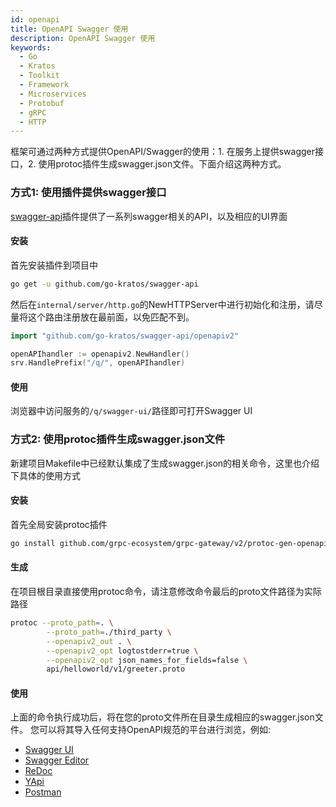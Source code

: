 ```yaml
---
id: openapi
title: OpenAPI Swagger 使用
description: OpenAPI Swagger 使用
keywords:
  - Go
  - Kratos
  - Toolkit
  - Framework
  - Microservices
  - Protobuf
  - gRPC
  - HTTP
---
```

框架可通过两种方式提供OpenAPI/Swagger的使用：1. 在服务上提供swagger接口，2. 使用protoc插件生成swagger.json文件。下面介绍这两种方式。

### 方式1: 使用插件提供swagger接口

[swagger-api](https://github.com/go-kratos/swagger-api)插件提供了一系列swagger相关的API，以及相应的UI界面

#### 安装

首先安装插件到项目中

```bash
go get -u github.com/go-kratos/swagger-api
```

然后在`internal/server/http.go`的NewHTTPServer中进行初始化和注册，请尽量将这个路由注册放在最前面，以免匹配不到。

```go
import "github.com/go-kratos/swagger-api/openapiv2"

openAPIhandler := openapiv2.NewHandler()
srv.HandlePrefix("/q/", openAPIhandler)
```

#### 使用

浏览器中访问服务的`/q/swagger-ui/`路径即可打开Swagger UI

### 方式2: 使用protoc插件生成swagger.json文件

新建项目Makefile中已经默认集成了生成swagger.json的相关命令，这里也介绍下具体的使用方式

#### 安装

首先全局安装protoc插件

```bash
go install github.com/grpc-ecosystem/grpc-gateway/v2/protoc-gen-openapiv2
```

#### 生成

在项目根目录直接使用protoc命令，请注意修改命令最后的proto文件路径为实际路径

```bash
protoc --proto_path=. \
        --proto_path=./third_party \
        --openapiv2_out . \
        --openapiv2_opt logtostderr=true \
        --openapiv2_opt json_names_for_fields=false \
        api/helloworld/v1/greeter.proto
```

#### 使用

上面的命令执行成功后，将在您的proto文件所在目录生成相应的swagger.json文件。
您可以将其导入任何支持OpenAPI规范的平台进行浏览，例如:

* [Swagger UI](https://github.com/swagger-api/swagger-ui)
* [Swagger Editor](https://editor.swagger.io/)
* [ReDoc](https://github.com/Redocly/redoc)
* [YApi](https://github.com/YMFE/yapi)
* [Postman](https://www.postman.com/)
